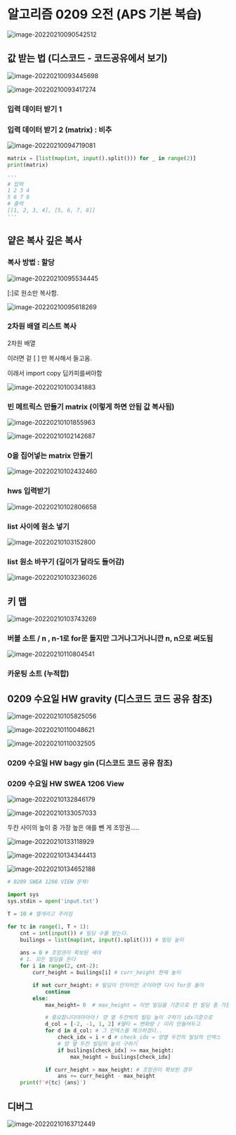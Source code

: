 # 알고리즘 0209 오전 (APS 기본 복습)

![image-20220210090542512](0210%20%EB%AA%A9%20%EC%98%A4%EC%A0%84%20().assets/image-20220210090542512.png)

## 값 받는 법 (디스코드 - 코드공유에서 보기)

![image-20220210093445698](0210%20%EB%AA%A9%20%EC%98%A4%EC%A0%84%20().assets/image-20220210093445698.png)

![image-20220210093417274](0210%20%EB%AA%A9%20%EC%98%A4%EC%A0%84%20().assets/image-20220210093417274.png)



### 입력 데이터 받기 1



### 입력 데이터 받기 2 (matrix) : 비추

![image-20220210094719081](0210%20%EB%AA%A9%20%EC%98%A4%EC%A0%84%20().assets/image-20220210094719081.png)

```python
matrix = [list(map(int, input().split())) for _ in range(2)]
print(matrix)

'''
# 입력 
1 2 3 4
5 6 7 8
# 출력
[[1, 2, 3, 4], [5, 6, 7, 8]]
'''
```



## 얕은 복사 깊은 복사

### 복사 방법 : 할당

![image-20220210095534445](0210%20%EB%AA%A9%20%EC%98%A4%EC%A0%84%20().assets/image-20220210095534445.png)

[:]로 원소만 복사함.

![image-20220210095618269](0210%20%EB%AA%A9%20%EC%98%A4%EC%A0%84%20().assets/image-20220210095618269.png)



### 2차원 배열 리스트 복사

2차원 배열

이러면 겉 [ ] 만 복사해서 들고옴.

이래서 import copy 딥카피를써야함

![image-20220210100341883](0210%20%EB%AA%A9%20%EC%98%A4%EC%A0%84%20().assets/image-20220210100341883.png)





### 빈 메트릭스 만들기 matrix (이렇게 하면 안됨 값 복사됨)

![image-20220210101855963](0210%20%EB%AA%A9%20%EC%98%A4%EC%A0%84%20().assets/image-20220210101855963.png)

![image-20220210102142687](0210%20%EB%AA%A9%20%EC%98%A4%EC%A0%84%20().assets/image-20220210102142687.png)



### 0을 집어넣는 matrix 만들기

![image-20220210102432460](0210%20%EB%AA%A9%20%EC%98%A4%EC%A0%84%20().assets/image-20220210102432460.png)



### hws 입력받기

![image-20220210102806658](0210%20%EB%AA%A9%20%EC%98%A4%EC%A0%84%20().assets/image-20220210102806658.png)



### list 사이에 원소 넣기

![image-20220210103152800](0210%20%EB%AA%A9%20%EC%98%A4%EC%A0%84%20().assets/image-20220210103152800.png)



### list 원소 바꾸기 (길이가 달라도 들어감)

![image-20220210103236026](0210%20%EB%AA%A9%20%EC%98%A4%EC%A0%84%20().assets/image-20220210103236026.png)



## 키 맵

![image-20220210103743269](0210%20%EB%AA%A9%20%EC%98%A4%EC%A0%84%20().assets/image-20220210103743269.png)



### 버블 소트 / n , n-1로 for문 돌지만 그거나그거나니깐 n, n으로 써도됨 

![image-20220210110804541](0210%20%EB%AA%A9%20%EC%98%A4%EC%A0%84%20().assets/image-20220210110804541.png)



### 카운팅 소트 (누적합)





## 0209 수요일 HW gravity  (디스코드 코드 공유 참조)

![image-20220210105825056](0210%20%EB%AA%A9%20%EC%98%A4%EC%A0%84%20().assets/image-20220210105825056.png)

![image-20220210110048621](0210%20%EB%AA%A9%20%EC%98%A4%EC%A0%84%20().assets/image-20220210110048621.png)

![image-20220210110032505](0210%20%EB%AA%A9%20%EC%98%A4%EC%A0%84%20().assets/image-20220210110032505.png)





### 0209 수요일 HW bagy gin (디스코드 코드 공유 참조)







### 0209 수요일 HW SWEA 1206 View 

![image-20220210132846179](0210%20%EB%AA%A9%20%EC%98%A4%EC%A0%84%20().assets/image-20220210132846179.png)

![image-20220210133057033](0210%20%EB%AA%A9%20%EC%98%A4%EC%A0%84%20().assets/image-20220210133057033.png)

두칸 사이의 높이 중 가장 높은 애를 뺀 게 조망권.....

![image-20220210133118929](0210%20%EB%AA%A9%20%EC%98%A4%EC%A0%84%20().assets/image-20220210133118929.png)

![image-20220210134344413](0210%20%EB%AA%A9%20%EC%98%A4%EC%A0%84%20().assets/image-20220210134344413.png)

![image-20220210134652188](0210%20%EB%AA%A9%20%EC%98%A4%EC%A0%84%20().assets/image-20220210134652188.png)

``` python
# 0209 SWEA 1206 VIEW 문제!

import sys
sys.stdin = open('input.txt')

T = 10 # 열개라고 주어짐

for tc in range(1, T + 1):
    cnt = int(input()) # 빌딩 수를 받는다.
    builings = list(map(int, input().split())) # 빌딩 높이
    
    ans = 0 # 조망권이 확보된 세대
    # 1. 모든 빌딩을 돈다
    for i in range(2, cnt-2):
        curr_height = builings[i] # curr_height 현재 높이

        if not curr_height: # 빌딩이 안지어진 곳이라면 다시 for문 돌아
            continue
        else:
            max_height= 0  # max_height = 이번 빌딩을 기준으로 한 빌딩 중 가장 높은 높이

            # 중요합니다아아아아ㅏ 양 옆 두칸씩의 빌딩 높이 구하기 idx기준으로
            d_col = [-2, -1, 1, 2] #델타 = 변화량 / 미리 만들어두고
            for d in d_col: # 그 인덱스를 체크하겠다..
                check_idx = i + d # check_idx = 양옆 두칸의 빌딩의 인덱스
                # 양 옆 두칸 빌딩의 높이 구하기
                if builings[check_idx] >= max_height:
                    max_height = builings[check_idx]

            if curr_height > max_height: # 조망권이 확보된 경우
                ans += curr_height - max_height
    print(f'#{tc} {ans}')
```





## 디버그

![image-20220210163712449](0210%20%EB%AA%A9%20%EC%98%A4%EC%A0%84%20().assets/image-20220210163712449.png)

